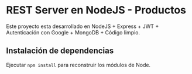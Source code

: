 # REST Server en NodeJS - Productos

Este proyecto esta desarrollado en NodeJS + Express + JWT + Autenticación con Google + MongoDB + Código limpio.

## Instalación de dependencias

 Ejecutar ```npm install``` para reconstruir los módulos de Node.